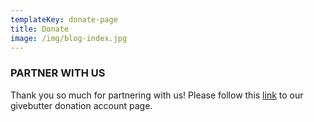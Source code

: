 ```yaml
---
templateKey: donate-page
title: Donate
image: /img/blog-index.jpg
---
```


### PARTNER WITH US

Thank you so much for partnering with us! Please follow this [link](https://givebutter.com/esthers-arise) to our givebutter donation account page.
